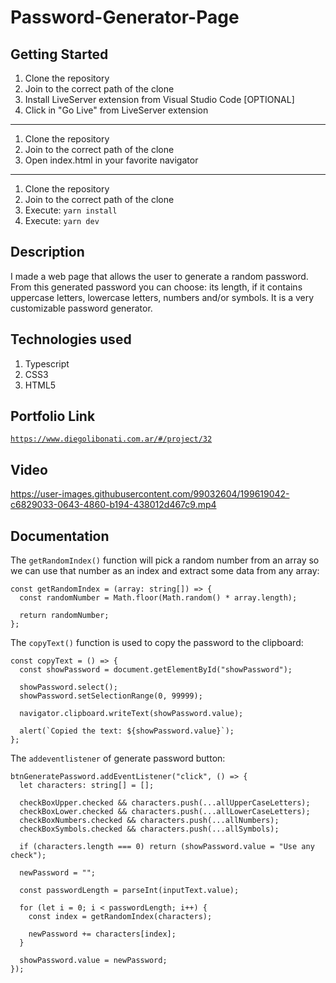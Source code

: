 # Password-Generator-Page

## Getting Started

1. Clone the repository
2. Join to the correct path of the clone
3. Install LiveServer extension from Visual Studio Code [OPTIONAL]
4. Click in "Go Live" from LiveServer extension

---

1. Clone the repository
2. Join to the correct path of the clone
3. Open index.html in your favorite navigator

---

1. Clone the repository
2. Join to the correct path of the clone
3. Execute: `yarn install`
4. Execute: `yarn dev`

## Description

I made a web page that allows the user to generate a random password. From this generated password you can choose: its length, if it contains uppercase letters, lowercase letters, numbers and/or symbols. It is a very customizable password generator.

## Technologies used

1. Typescript
2. CSS3
3. HTML5

## Portfolio Link

[`https://www.diegolibonati.com.ar/#/project/32`](https://www.diegolibonati.com.ar/#/project/32)

## Video

https://user-images.githubusercontent.com/99032604/199619042-c6829033-0643-4860-b194-438012d467c9.mp4

## Documentation

The `getRandomIndex()` function will pick a random number from an array so we can use that number as an index and extract some data from any array:

```
const getRandomIndex = (array: string[]) => {
  const randomNumber = Math.floor(Math.random() * array.length);

  return randomNumber;
};
```

The `copyText()` function is used to copy the password to the clipboard:

```
const copyText = () => {
  const showPassword = document.getElementById("showPassword");

  showPassword.select();
  showPassword.setSelectionRange(0, 99999);

  navigator.clipboard.writeText(showPassword.value);

  alert(`Copied the text: ${showPassword.value}`);
};
```

The `addeventlistener` of generate password button:

```
btnGeneratePassword.addEventListener("click", () => {
  let characters: string[] = [];

  checkBoxUpper.checked && characters.push(...allUpperCaseLetters);
  checkBoxLower.checked && characters.push(...allLowerCaseLetters);
  checkBoxNumbers.checked && characters.push(...allNumbers);
  checkBoxSymbols.checked && characters.push(...allSymbols);

  if (characters.length === 0) return (showPassword.value = "Use any check");

  newPassword = "";

  const passwordLength = parseInt(inputText.value);

  for (let i = 0; i < passwordLength; i++) {
    const index = getRandomIndex(characters);

    newPassword += characters[index];
  }

  showPassword.value = newPassword;
});
```
